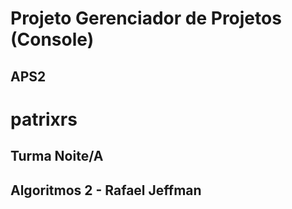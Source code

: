 # Projeto Gerenciador de Projetos (Console)

## APS2

# patrixrs

## Turma Noite/A

## Algoritmos 2 - Rafael Jeffman